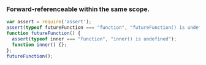 ### Forward-referenceable within the same scope.

```javascript
var assert = require('assert');
assert(typeof futureFunction === "function", "futureFunction() is undefined");
function futureFunction() {
  assert(typeof inner === "function", "inner() is undefined");
  function inner() {};
};
futureFunction();
```
